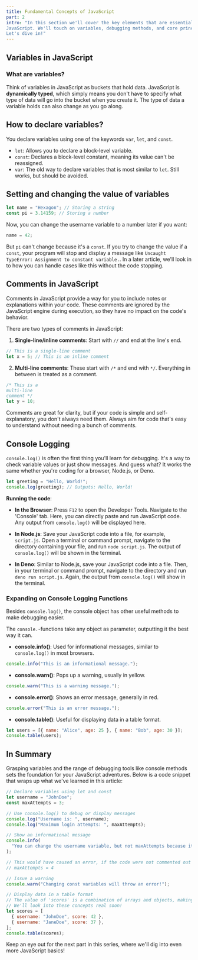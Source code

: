```yaml
---
title: Fundamental Concepts of JavaScript
part: 2
intro: "In this section we'll cover the key elements that are essential to working with
JavaScript. We'll touch on variables, debugging methods, and core principles.
Let's dive in!"
---
```


## Variables in JavaScript

### What are variables?

Think of variables in JavaScript as buckets that hold data. JavaScript is
**dynamically typed**, which simply means you don't have to specify what type of
data will go into the bucket when you create it. The type of data a variable
holds can also change as you go along.

## How to declare variables?

You declare variables using one of the keywords `var`, `let`, and `const`.

- `let`: Allows you to declare a block-level variable.
- `const`: Declares a block-level constant, meaning its value can't be
  reassigned.
- `var`: The old way to declare variables that is most similar to `let`. Still
  works, but should be avoided.

## Setting and changing the value of variables

```javascript
let name = "Hexagon"; // Storing a string
const pi = 3.14159; // Storing a number
```

Now, you can change the username variable to a number later if you want:

```javascript
name = 42;
```

But `pi` can't change because it's a `const`. If you try to change the value if
a `const`, your program will stop and display a message like
`Uncaught TypeError: Assignment to constant variable.`. In a later article,
we'll look in to how you can handle cases like this without the code stopping.

## Comments in JavaScript

Comments in JavaScript provide a way for you to include notes or explanations
within your code. These comments are ignored by the JavaScript engine during
execution, so they have no impact on the code's behavior.

There are two types of comments in JavaScript:

1. **Single-line/inline comments**: Start with `//` and end at the line's end.

```javascript
// This is a single-line comment
let x = 5; // This is an inline comment
```

2. **Multi-line comments**: These start with `/*` and end with `*/`. Everything
   in between is treated as a comment.

```javascript
/* This is a
multi-line
comment */
let y = 10;
```

Comments are great for clarity, but if your code is simple and self-explanatory,
you don't always need them. Always aim for code that's easy to understand
without needing a bunch of comments.

## Console Logging

`console.log()` is often the first thing you'll learn for debugging. It's a way
to check variable values or just show messages. And guess what? It works the
same whether you're coding for a browser, Node.js, or Deno.

```javascript
let greeting = "Hello, World!";
console.log(greeting); // Outputs: Hello, World!
```

**Running the code**:

- **In the Browser**: Press `F12` to open the Developer Tools. Navigate to the
  'Console' tab. Here, you can directly paste and run JavaScript code. Any
  output from `console.log()` will be displayed here.

- **In Node.js**: Save your JavaScript code into a file, for example,
  `script.js`. Open a terminal or command prompt, navigate to the directory
  containing your file, and run `node script.js`. The output of `console.log()`
  will be shown in the terminal.

- **In Deno**: Similar to Node.js, save your JavaScript code into a file. Then,
  in your terminal or command prompt, navigate to the directory and run
  `deno run script.js`. Again, the output from `console.log()` will show in the
  terminal.

### Expanding on Console Logging Functions

Besides `console.log()`, the console object has other useful methods to make
debugging easier.

The `console.`-functions take any object as parameter, outputting it the best
way it can.

- **console.info()**: Used for informational messages, similar to
  `console.log()` in most browsers.

```javascript
console.info("This is an informational message.");
```

- **console.warn()**: Pops up a warning, usually in yellow.

```javascript
console.warn("This is a warning message.");
```

- **console.error()**: Shows an error message, generally in red.

```javascript
console.error("This is an error message.");
```

- **console.table()**: Useful for displaying data in a table format.

```javascript
let users = [{ name: "Alice", age: 25 }, { name: "Bob", age: 30 }];
console.table(users);
```

## In Summary

Grasping variables and the range of debugging tools like console methods sets
the foundation for your JavaScript adventures. Below is a code snippet that
wraps up what we've learned in this article:

```javascript
// Declare variables using let and const
let username = "JohnDoe";
const maxAttempts = 3;

// Use console.log() to debug or display messages
console.log("Username is: ", username);
console.log("Maximum login attempts: ", maxAttempts);

// Show an informational message
console.info(
  "You can change the username variable, but not maxAttempts because it's a const.",
);

// This would have caused an error, if the code were not commented out
// maxAttempts = 4

// Issue a warning
console.warn("Changing const variables will throw an error!");

// Display data in a table format
// The value of 'scores' is a combination of arrays and objects, making up a table.
// We'll look into these concepts real soon!
let scores = [
  { username: "JohnDoe", score: 42 },
  { username: "JaneDoe", score: 37 },
];
console.table(scores);
```

Keep an eye out for the next part in this series, where we'll dig into even more
JavaScript basics!
